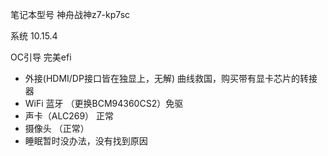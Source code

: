 笔记本型号  神舟战神z7-kp7sc

系统 	10.15.4

OC引导 完美efi

- 外接(HDMI/DP接口皆在独显上，无解) 曲线救国，购买带有显卡芯片的转接器
- WiFi 蓝牙 （更换BCM94360CS2）免驱
- 声卡（ALC269） 正常
- 摄像头 （正常）
- 睡眠暂时没办法，没有找到原因

